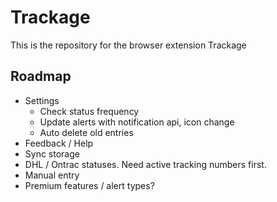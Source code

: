 # Trackage
This is the repository for the browser extension Trackage

## Roadmap
* Settings
  * Check status frequency
  * Update alerts with notification api, icon change
  * Auto delete old entries
* Feedback / Help
* Sync storage
* DHL / Ontrac statuses. Need active tracking numbers first.
* Manual entry
* Premium features / alert types?
